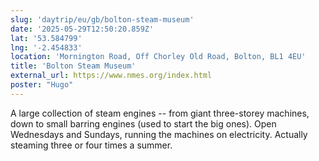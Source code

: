 ```yaml
---
slug: 'daytrip/eu/gb/bolton-steam-museum'
date: '2025-05-29T12:50:20.859Z'
lat: '53.584799'
lng: '-2.454833'
location: 'Mornington Road, Off Chorley Old Road, Bolton, BL1 4EU'
title: 'Bolton Steam Museum'
external_url: https://www.nmes.org/index.html
poster: "Hugo"
---
```

A large collection of steam engines -- from giant three-storey machines, down to small barring engines (used to start the big ones). Open Wednesdays and Sundays, running the machines on electricity. Actually steaming three or four times a summer.